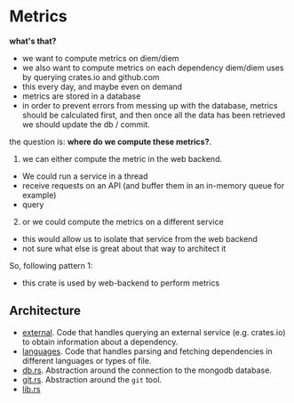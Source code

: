 # Metrics

**what's that?**

* we want to compute metrics on diem/diem
* we also want to compute metrics on each dependency diem/diem uses by querying crates.io and github.com
* this every day, and maybe even on demand
* metrics are stored in a database
* in order to prevent errors from messing up with the database, metrics should be calculated first, and then once all the data has been retrieved we should update the db / commit.

the question is: **where do we compute these metrics?**.

1. we can either compute the metric in the web backend. 
  - We could run a service in a thread
  - receive requests on an API (and buffer them in an in-memory queue for example)
  - query 
2. or we could compute the metrics on a different service
  - this would allow us to isolate that service from the web backend
  - not sure what else is great about that way to architect it

So, following pattern 1:

* this crate is used by web-backend to perform metrics

## Architecture

* [external](external). Code that handles querying an external service (e.g. crates.io) to obtain information about a dependency.
* [languages](languages). Code that handles parsing and fetching dependencies in different languages or types of file.
* [db.rs](db.rs). Abstraction around the connection to the mongodb database.
* [git.rs](git.rs). Abstraction around the `git` tool.
* [lib.rs](lib.rs)
